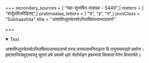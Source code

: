 +++
secondary_sources = [ "महा-सुभाषित-सङ्ग्रहः - 5449",]
meters = [ "शार्दूलविक्रीडितम्",]
pratimaalaa_letters = [ "य", "इ", "त",]
jsonClass = "Subhaashita"
title = "आशाविप्लुतचेतसोऽभिलषिताल्लाभादलाभो"

+++

<details open><summary>Text</summary>

आशाविप्लुतचेतसोऽभिलषिताल्लाभादलाभो वरस् तस्यालाभनिराकृता हि तनुतामापद्यते प्रार्थना।  
इष्टावाप्तिसमुद्भवस्तु सुतरां हर्षः प्रमाथी धृतेः सेतोर्भङ्ग इवाम्भसां विवशतां वेगेन विस्तार्यते॥
</details>
